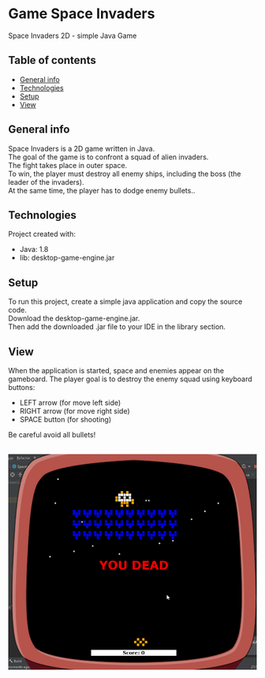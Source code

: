 # Game Space Invaders
Space Invaders 2D - simple Java Game

## Table of contents
* [General info](#general-info)
* [Technologies](#technologies)
* [Setup](#setup)
* [View](#view)

## General info
Space Invaders is a 2D game written in Java. </br>
The goal of the game is to confront a squad of alien invaders.</br>
The fight takes place in outer space. </br>
To win, the player must destroy all enemy ships, including the boss (the leader of the invaders).</br>
At the same time, the player has to dodge enemy bullets.. </br>

## Technologies
Project created with:
* Java: 1.8
* lib: desktop-game-engine.jar
	
## Setup
To run this project, create a simple java application and copy the source code. </br>
Download the desktop-game-engine.jar. <br/>
Then add the downloaded .jar file to your IDE in the library section.

## View
When the application is started, space and enemies appear on the gameboard.
The player goal is to destroy the enemy squad using keyboard buttons:
* LEFT arrow (for move left side)
* RIGHT arrow (for move right side)
* SPACE button (for shooting)

Be careful avoid all bullets! </br> </br>

![alt text](gif/spaceInv.gif "Game Process") </br>
